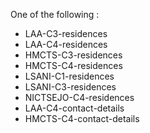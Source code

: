 One of the following : 
* LAA-C3-residences
* LAA-C4-residences
* HMCTS-C3-residences
* HMCTS-C4-residences
* LSANI-C1-residences
* LSANI-C3-residences
* NICTSEJO-C4-residences
* LAA-C4-contact-details
* HMCTS-C4-contact-details